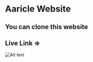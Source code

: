 # Aaricle Website

## You can clone this website
## Live Link => 
![Alt text](https://i.ibb.co/gJ00ywT/aaricle.png)
